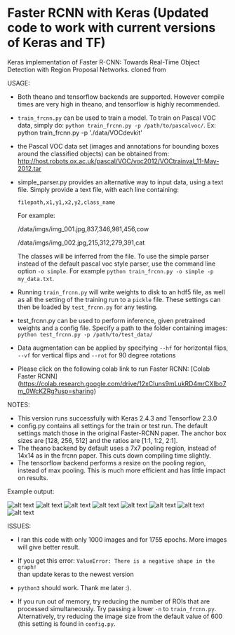# Faster RCNN with Keras (Updated code to work with current versions of Keras and TF)
Keras implementation of Faster R-CNN: Towards Real-Time Object Detection with Region Proposal Networks.
cloned from 



USAGE:
- Both theano and tensorflow backends are supported. However compile times are very high in theano, and tensorflow is highly recommended.
- `train_frcnn.py` can be used to train a model. To train on Pascal VOC data, simply do:
`python train_frcnn.py -p /path/to/pascalvoc/`. Ex: python train_frcnn.py -p './data/VOCdevkit'
- the Pascal VOC data set (images and annotations for bounding boxes around the classified objects) can be obtained from: http://host.robots.ox.ac.uk/pascal/VOC/voc2012/VOCtrainval_11-May-2012.tar
- simple_parser.py provides an alternative way to input data, using a text file. Simply provide a text file, with each
line containing:

    `filepath,x1,y1,x2,y2,class_name`

    For example:

    /data/imgs/img_001.jpg,837,346,981,456,cow
    
    /data/imgs/img_002.jpg,215,312,279,391,cat

    The classes will be inferred from the file. To use the simple parser instead of the default pascal voc style parser,
    use the command line option `-o simple`. For example `python train_frcnn.py -o simple -p my_data.txt`.

- Running `train_frcnn.py` will write weights to disk to an hdf5 file, as well as all the setting of the training run to a `pickle` file. These
settings can then be loaded by `test_frcnn.py` for any testing.

- test_frcnn.py can be used to perform inference, given pretrained weights and a config file. Specify a path to the folder containing
images:
    `python test_frcnn.py -p /path/to/test_data/`
- Data augmentation can be applied by specifying `--hf` for horizontal flips, `--vf` for vertical flips and `--rot` for 90 degree rotations
- Please click on the following colab link to run Faster RCNN:
[Colab Faster RCNN] (https://colab.research.google.com/drive/12xCIuns9mLukRD4mrCXIbo7m_0WcKZRg?usp=sharing)



NOTES:
- This version runs successfully with Keras 2.4.3 and Tensorflow 2.3.0
- config.py contains all settings for the train or test run. The default settings match those in the original Faster-RCNN
paper. The anchor box sizes are [128, 256, 512] and the ratios are [1:1, 1:2, 2:1].
- The theano backend by default uses a 7x7 pooling region, instead of 14x14 as in the frcnn paper. This cuts down compiling time slightly.
- The tensorflow backend performs a resize on the pooling region, instead of max pooling. This is much more efficient and has little impact on results.


Example output:

![alt text](https://github.com/neilsen1994/keras-frcnn-2020.updated/blob/master/results_imgs-fp-mappen-test/000002.png)
![alt text](https://github.com/neilsen1994/keras-frcnn-2020.updated/blob/master/results_imgs-fp-mappen-test/000004.png)
![alt text](https://github.com/neilsen1994/keras-frcnn-2020.updated/blob/master/results_imgs-fp-mappen-test/000007.png)
![alt text](https://github.com/neilsen1994/keras-frcnn-2020.updated/blob/master/results_imgs-fp-mappen-test/000010.png)
![alt text](https://github.com/neilsen1994/keras-frcnn-2020.updated/blob/master/results_imgs-fp-mappen-test/1.png)
![alt text](https://github.com/neilsen1994/keras-frcnn-2020.updated/blob/master/results_imgs-fp-mappen-test/2.png)
![alt text](https://github.com/neilsen1994/keras-frcnn-2020.updated/blob/master/results_imgs-fp-mappen-test/4.png)
![alt text](https://github.com/neilsen1994/keras-frcnn-2020.updated/blob/master/results_imgs-fp-mappen-test/5.png)

ISSUES:

- I ran this code with only 1000 images and for 1755 epochs. More images will give better result.
- If you get this error:
`ValueError: There is a negative shape in the graph!`    
    than update keras to the newest version

- `python3` should work. Thank me later :).

- If you run out of memory, try reducing the number of ROIs that are processed simultaneously. Try passing a lower `-n` to `train_frcnn.py`. Alternatively, try reducing the image size from the default value of 600 (this setting is found in `config.py`.
